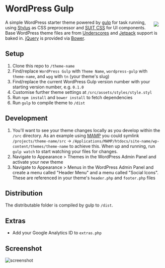 WordPress Gulp
==============

<a href="https://github.com/AlecRust/wordpress-gulp"><img src="http://i.imgur.com/By7zeRv.png" align="right" hspace="10" vspace="6"></a>

A simple WordPress starter theme powered by [gulp](http://gulpjs.com/) for task running, using [Stylus](http://learnboost.github.io/stylus/) as CSS preprocessor and [SUIT CSS](http://suitcss.github.io/) for UI components. Base WordPress theme files are from [Underscores](http://underscores.me/) and [Jetpack](http://jetpack.me/) support is baked in. [jQuery](http://jquery.com/) is provided via [Bower](http://bower.io/).

## Setup
1. Clone this repo to `/theme-name`
2. Find/replace `WordPress Gulp` with `Theme Name`, `wordpress-gulp` with `theme-name`, and `wpg` with `tn` (your theme's slug)
3. Find/replace the current WordPress Gulp version number with your starting version number, e.g. `0.1.0`
4. Customise further theme settings at `/src/assets/styles/style.styl`
5. Run `npm install` and `bower install` to fetch dependencies
6. Run `gulp` to compile theme to `/dist`

## Development
1. You'll want to see your theme changes locally as you develop within the `/src` directory. As an example using [MAMP](http://www.mamp.info/) you could symlink `/projects/theme-name/src` -> `/Applications/MAMP/htdocs/site-name/wp-content/themes/theme-name` to achieve this. When up and running, run `gulp watch` to start watching your files for changes.
2. Navigate to Appearance > Themes in the WordPress Admin Panel and activate your new theme
3. Navigate to Appearance > Menus in the WordPress Admin Panel and create a menu called "Header Menu" and a menu called "Social Icons". These are referenced in your theme's `header.php` and `footer.php` files

## Distribution
The distributable folder is compiled by gulp to `/dist`.

## Extras
- Add your Google Analytics ID to `extras.php`

## Screenshot
![screenshot](https://i.imgur.com/6yjbKYe.png)
